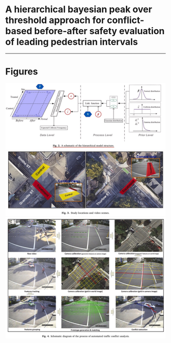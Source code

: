 # A hierarchical bayesian peak over threshold approach for conflict-based before-after safety evaluation of leading pedestrian intervals

----------
# Figures
![Figure 1](https://raw.githubusercontent.com/subasish/PaperNotes/main/paper_notes/images/001.jpg)
![Figure 2](https://raw.githubusercontent.com/subasish/PaperNotes/main/paper_notes/images/002.jpg)
![Figure 3](https://raw.githubusercontent.com/subasish/PaperNotes/main/paper_notes/images/003.jpg)






